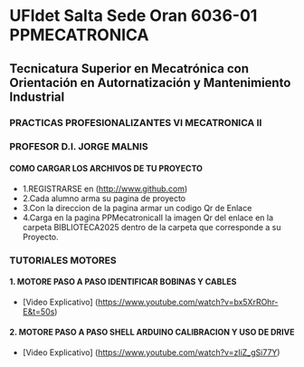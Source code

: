 # UFIdet Salta Sede Oran 6036-01  PPMECATRONICA
## Tecnicatura Superior en Mecatrónica con Orientación en Autornatización y Mantenimiento Industrial 
### PRACTICAS PROFESIONALIZANTES VI MECATRONICA II  
### PROFESOR D.I. JORGE MALNIS
#### COMO CARGAR LOS ARCHIVOS DE TU PROYECTO
* 1.REGISTRARSE en (http://www.github.com)
* 2.Cada alumno arma su pagina de proyecto
* 3.Con la direccion de la pagina armar un codigo Qr de Enlace 
* 4.Carga en la pagina PPMecatronicaII la imagen Qr del enlace en la carpeta BIBLIOTECA2025 dentro de la carpeta que corresponde       a su Proyecto.

### TUTORIALES MOTORES
#### 1. MOTORE PASO A PASO IDENTIFICAR BOBINAS Y CABLES
* [Video Explicativo] (https://www.youtube.com/watch?v=bx5XrROhr-E&t=50s)
#### 2. MOTORE PASO A PASO SHELL ARDUINO CALIBRACION Y USO DE DRIVE
* [Video Explicativo] (https://www.youtube.com/watch?v=zIiZ_gSi77Y)


